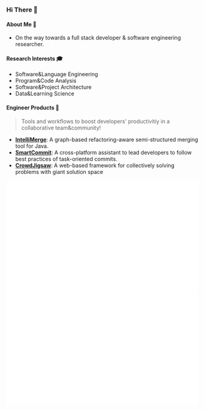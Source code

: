 ### Hi There 👋

#### About Me 🤔 
<!-- - Ph.D. candidate in Peking University, China. -->
- On the way towards a full stack developer & software engineering researcher.

#### Research Interests 🎓
- Software&Language Engineering
- Program&Code Analysis
- Software&Project Architecture
- Data&Learning Science 

#### Engineer Products 🔭 
> Tools and workflows to boost developers' productivitiy in a collaborative team&community!

- **[IntelliMerge]**: A graph-based refactoring-aware semi-structured merging tool for Java.
- **[SmartCommit]**: A cross-platform assistant to lead developers to follow best practices of task-oriented commits.
- **[CrowdJigsaw]**: A web-based framework for collectively solving problems with giant solution space

[IntelliMerge]: https://github.com/Symbolk/IntelliMerge
[SmartCommit]: https://github.com/Symbolk/SmartCommit
[CrowdJigsaw]: https://github.com/Symbolk/CrowdJigsaw

![](https://github.com/Symbolk/github-stats/blob/master/generated/overview.svg)
![](https://github.com/Symbolk/github-stats/blob/master/generated/languages.svg)

<!--
**Symbolk/Symbolk** is a ✨ _special_ ✨ repository because its `README.md` (this file) appears on your GitHub profile.

- 🔭 I’m currently working on ...
- 🌱 I’m currently learning ...
- 👯 I’m looking to collaborate on ...
- 🤔 I’m looking for help with ...
- 💬 Ask me about ...
- 📫 How to reach me: ...
- 😄 Pronouns: ...
- ⚡ Fun fact: ...
-->
